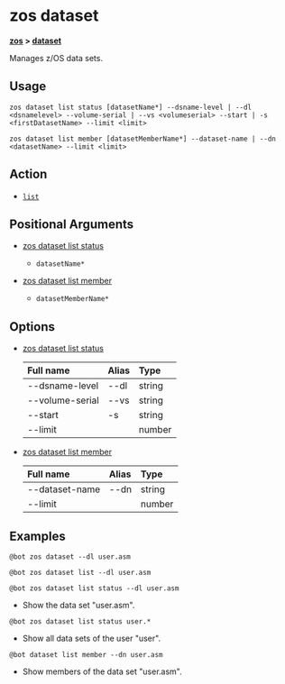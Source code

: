 # zos dataset

**[zos](../zos.md) > [dataset](dataset)**

Manages z/OS data sets. <!--dataset-description-->

## Usage 

```zos dataset list status [datasetName*] --dsname-level | --dl <dsnamelevel> --volume-serial | --vs <volumeserial> --start | -s <firstDatasetName> --limit <limit>```

```zos dataset list member [datasetMemberName*] --dataset-name | --dn <datasetName> --limit <limit>```

## Action

- [`list`](./list/list)

## Positional Arguments

- [zos dataset list status](./list/zos-dataset-list-status#positional-arguments)

    - `datasetName*`

- [zos dataset list member](./list/zos-dataset-list-member#positional-arguments)

    - `datasetMemberName*`

## Options

- [zos dataset list status](./list/zos-dataset-list-status#options)

    | Full name  | Alias | Type |
    | :---- | :----  | :---- |
    | --dsname-level | --dl | string |
    | --volume-serial| --vs | string |
    | --start | -s | string |
    | --limit |  | number |

- [zos dataset list member](./list/zos-dataset-list-member#options)

    | Full name  | Alias | Type |
    | :---- | :----  | :---- |
    | --dataset-name | --dn | string |
    | --limit |  | number |

## Examples

```
@bot zos dataset --dl user.asm
```
```
@bot zos dataset list --dl user.asm
```
```
@bot zos dataset list status --dl user.asm
```
- Show the data set "user.asm".

```
@bot zos dataset list status user.*
```
- Show all data sets of the user "user".

```
@bot dataset list member --dn user.asm
``` 
- Show members of the data set "user.asm".
